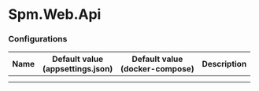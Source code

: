 ﻿# Spm.Web.Api

### Configurations

| Name | Default value<br/>(appsettings.json) | Default value<br/>(docker-compose) | Description |
|------|--------------------------------------|------------------------------------|-------------|
|      |                                      |                                    |             |
|      |                                      |                                    |             |